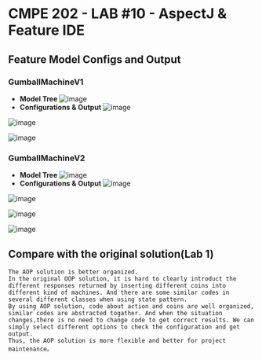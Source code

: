 # CMPE 202 - LAB #10 - AspectJ & Feature IDE

## Feature Model Configs and Output
### GumballMachineV1
- **Model Tree**
![image](https://github.com/zhangyijun0518/cmpe202/tree/master/lab10/output/GM_v1_model.png)
- **Configurations & Output**
![image](https://github.com/zhangyijun0518/cmpe202/tree/master/lab10/output/GM_v1_config1.png)

![image](https://github.com/zhangyijun0518/cmpe202/tree/master/lab10/output/GM_v1_config2.png)
  
![image](https://github.com/zhangyijun0518/cmpe202/tree/master/lab10/output/GM_v1_config3.png)

### GumballMachineV2
- **Model Tree**
![image](https://github.com/zhangyijun0518/cmpe202/tree/master/lab10/output/GM_v2_model.png)
- **Configurations & Output**
![image](https://github.com/zhangyijun0518/cmpe202/tree/master/lab10/output/GM_v2_config1.png)

![image](https://github.com/zhangyijun0518/cmpe202/tree/master/lab10/output/GM_v2_config2.png)
  
![image](https://github.com/zhangyijun0518/cmpe202/tree/master/lab10/output/GM_v2_config3.png)

![image](https://github.com/zhangyijun0518/cmpe202/tree/master/lab10/output/GM_v2_config4.png)

## Compare with the original solution(Lab 1)
```
The AOP solution is better organized. 
In the original OOP solution, it is hard to clearly introduct the different responses returned by inserting different coins into different kind of machines. And there are some similar codes in several different classes when using state pattern.
By using AOP solution, code about action and coins are well organized, similar codes are abstracted togather. And when the situation changes,there is no need to change code to get correct results. We can simply select different options to check the configuration and get output.
Thus, the AOP solution is more flexible and better for project maintenance。
```
    